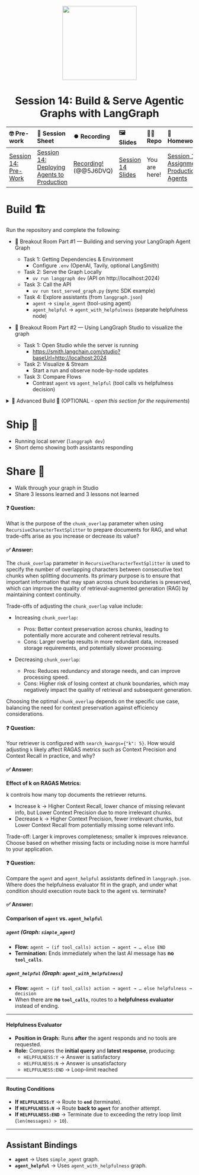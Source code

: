 <p align = "center" draggable=”false” ><img src="https://github.com/AI-Maker-Space/LLM-Dev-101/assets/37101144/d1343317-fa2f-41e1-8af1-1dbb18399719" 
     width="200px"
     height="auto"/>
</p>

## <h1 align="center" id="heading">Session 14: Build & Serve Agentic Graphs with LangGraph</h1>

| 🤓 Pre-work | 📰 Session Sheet | ⏺️ Recording     | 🖼️ Slides        | 👨‍💻 Repo         | 📝 Homework      | 📁 Feedback       |
|:-----------------|:-----------------|:-----------------|:-----------------|:-----------------|:-----------------|:-----------------|
| [Session 14: Pre-Work](https://www.notion.so/Session-14-Deploying-Agents-to-Production-21dcd547af3d80aba092fcb6c649c150?source=copy_link#247cd547af3d80709683ff380f4cba62)| [Session 14: Deploying Agents to Production](https://www.notion.so/Session-14-Deploying-Agents-to-Production-21dcd547af3d80aba092fcb6c649c150) | [Recording!](https://us02web.zoom.us/rec/share/1YepNUK3kqQnYLY8InMfHv84JeiOMyjMRWOZQ9jfjY86dDPvHMhyoz5Zo04w_tn-.91KwoSPyP6K6u0DC)  (@@5J6DVQ)| [Session 14 Slides](https://www.canva.com/design/DAGvVPg7-mw/IRwoSgDXPEqU-PKeIw8zLg/edit?utm_content=DAGvVPg7-mw&utm_campaign=designshare&utm_medium=link2&utm_source=sharebutton) | You are here! | [Session 14 Assignment: Production Agents](https://forms.gle/nZ7ugE4W9VsC1zXE8) | [AIE7 Feedback 8/7](https://forms.gle/juo8SF5y5XiojFyC9)

# Build 🏗️

Run the repository and complete the following:

- 🤝 Breakout Room Part #1 — Building and serving your LangGraph Agent Graph
  - Task 1: Getting Dependencies & Environment
    - Configure `.env` (OpenAI, Tavily, optional LangSmith)
  - Task 2: Serve the Graph Locally
    - `uv run langgraph dev` (API on http://localhost:2024)
  - Task 3: Call the API
    - `uv run test_served_graph.py` (sync SDK example)
  - Task 4: Explore assistants (from `langgraph.json`)
    - `agent` → `simple_agent` (tool-using agent)
    - `agent_helpful` → `agent_with_helpfulness` (separate helpfulness node)

- 🤝 Breakout Room Part #2 — Using LangGraph Studio to visualize the graph
  - Task 1: Open Studio while the server is running
    - https://smith.langchain.com/studio?baseUrl=http://localhost:2024
  - Task 2: Visualize & Stream
    - Start a run and observe node-by-node updates
  - Task 3: Compare Flows
    - Contrast `agent` vs `agent_helpful` (tool calls vs helpfulness decision)

<details>
<summary>🚧 Advanced Build 🚧 (OPTIONAL - <i>open this section for the requirements</i>)</summary>

- Create and deploy a locally hosted MCP server with FastMCP.
- Extend your tools in `tools.py` to allow your LangGraph to consume the MCP Server.
</details>

# Ship 🚢

- Running local server (`langgraph dev`)
- Short demo showing both assistants responding

# Share 🚀
- Walk through your graph in Studio
- Share 3 lessons learned and 3 lessons not learned


#### ❓ Question:

What is the purpose of the `chunk_overlap` parameter when using `RecursiveCharacterTextSplitter` to prepare documents for RAG, and what trade-offs arise as you increase or decrease its value?

#### ✅ Answer:

The `chunk_overlap` parameter in `RecursiveCharacterTextSplitter` is used to specify the number of overlapping characters between consecutive text chunks when splitting documents. Its primary purpose is to ensure that important information that may span across chunk boundaries is preserved, which can improve the quality of retrieval-augmented generation (RAG) by maintaining context continuity.

Trade-offs of adjusting the `chunk_overlap` value include:

- Increasing `chunk_overlap`:
  - Pros: Better context preservation across chunks, leading to potentially more accurate and coherent retrieval results.
  - Cons: Larger overlap results in more redundant data, increased storage requirements, and potentially slower processing.

- Decreasing `chunk_overlap`:
  - Pros: Reduces redundancy and storage needs, and can improve processing speed.
  - Cons: Higher risk of losing context at chunk boundaries, which may negatively impact the quality of retrieval and subsequent generation.

Choosing the optimal `chunk_overlap` depends on the specific use case, balancing the need for context preservation against efficiency considerations.

#### ❓ Question:

Your retriever is configured with `search_kwargs={"k": 5}`. How would adjusting `k` likely affect RAGAS metrics such as Context Precision and Context Recall in practice, and why?

#### ✅ Answer:

**Effect of k on RAGAS Metrics:**

k controls how many top documents the retriever returns.

- Increase k → Higher Context Recall, lower chance of missing relevant info, but Lower Context Precision due to more irrelevant chunks.
- Decrease k → Higher Context Precision, fewer irrelevant chunks, but Lower Context Recall from potentially missing some relevant info.

Trade-off: Larger k improves completeness; smaller k improves relevance. Choose based on whether missing facts or including noise is more harmful to your application.


#### ❓ Question:

Compare the `agent` and `agent_helpful` assistants defined in `langgraph.json`. Where does the helpfulness evaluator fit in the graph, and under what condition should execution route back to the agent vs. terminate?

#### ✅ Answer:

#### Comparison of `agent` vs. `agent_helpful`

##### `agent` (Graph: `simple_agent`)
- **Flow:** `agent → (if tool_calls) action → agent → … else END`
- **Termination:** Ends immediately when the last AI message has **no `tool_calls`**.

##### `agent_helpful` (Graph: `agent_with_helpfulness`)
- **Flow:** `agent → (if tool_calls) action → agent → … else helpfulness → decision`
- When there are **no `tool_calls`**, routes to a **helpfulness evaluator** instead of ending.

---

#### Helpfulness Evaluator

- **Position in Graph:** Runs **after** the agent responds and no tools are requested.
- **Role:** Compares the **initial query** and **latest response**, producing:
  - `HELPFULNESS:Y` → Answer is satisfactory
  - `HELPFULNESS:N` → Answer is unsatisfactory
  - `HELPFULNESS:END` → Loop-limit reached

---

#### Routing Conditions

- **If `HELPFULNESS:Y`** → Route to **`end`** (terminate).
- **If `HELPFULNESS:N`** → Route **back to `agent`** for another attempt.
- **If `HELPFULNESS:END`** → Terminate due to exceeding the retry loop limit (`len(messages) > 10`).

---

## Assistant Bindings
- **`agent`** → Uses `simple_agent` graph.
- **`agent_helpful`** → Uses `agent_with_helpfulness` graph.
